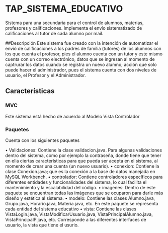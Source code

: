 # TAP_SISTEMA_EDUCATIVO
Sistema para una secundaria para el control de alumnos, materias, profesores y calificaciones. Implementa el envío sistematizado de calificaciones al tutor de cada alumno por mail. 

##Descripción
Este sistema fue creado con la intención de automatizar el envió de calificaciones a los padres de familia (tutores) de los alumnos con los que cuenta el profesor, pies el alumno cuenta con un tutor y este mismo cuenta con un correo electrónico, datos que se ingresan al momento de captrurar los datos cuando se registra un nuevo alumno; acción que solo puede hacer el administrador, pues el sistema cuenta con dos niveles de usuario, el Profesor y el Administrador. 


## Características

### MVC
Este sistema está hecho de acuerdo al Modelo Vista Controlador 

### Paquetes
Cuenta con los siguientes paquetes 

  •	Validaciones: Contiene la clase validacion.java. Para algunas validaciones dentro del sistema, como por ejemplo la contraseña, donde tiene que tener en ella ciertas características 
    para que pueda ser acepta en el sistema, al momento de crear una cuenta (un nuevo usuario). 
  •	conexion: Contiene la clase Conexion.java; que es la conexión a la base de datos manejada en MySQL Workbench.
  •	controlador: Contiene controladores específicos para diferentes entidades y funcionalidades del sistema, lo cual facilita el mantenimiento y la escalabilidad del código.
  •	imagenes: Dentro de este paquete se encuentran todas las imágenes que se ocuparon para darle más diseño y estética al sistema. 
  •	modelo: Contiene las clases Alumno.java, Grupo.java, Horario.java, Materia.java, etc. En este paquete se representa cada entidad del sistema educativo
  •	vista: Contiene las clases VistaLogin.java, VistaModificarUsuario.java, VistaPrincipalAlumno.java, VistaPrincipalP.java, etc. Corresponde a las diferentes interfaces de usuario, la 
    vista que tiene el usurio.

  
  

